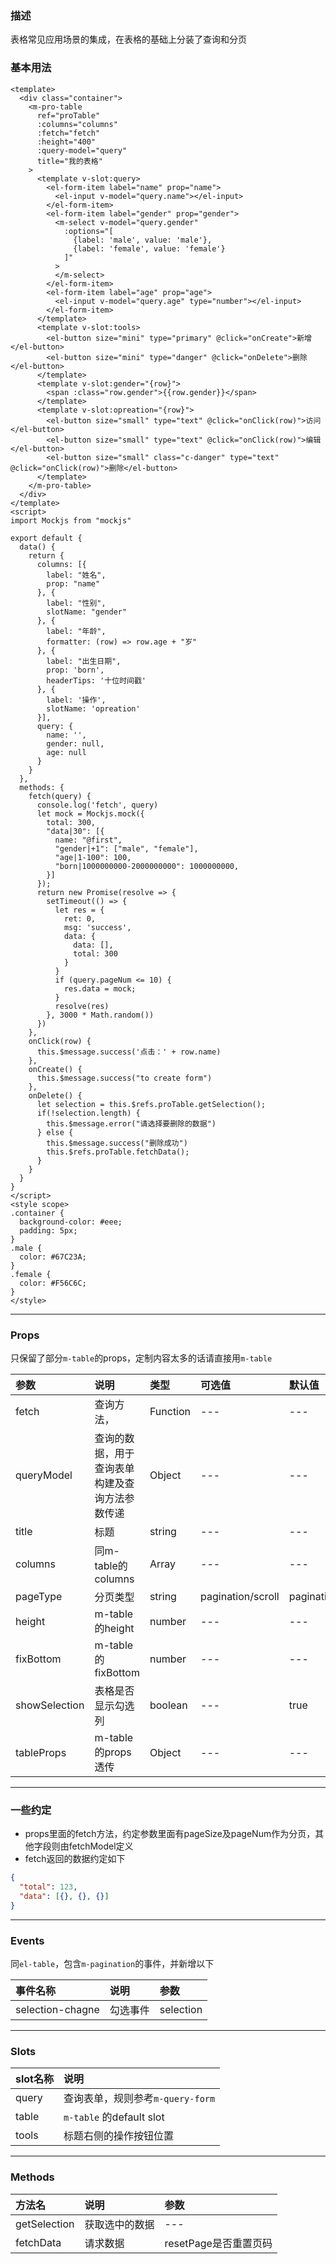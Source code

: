 ### 描述
表格常见应用场景的集成，在表格的基础上分装了查询和分页

### 基本用法
```vue
<template>
  <div class="container">
    <m-pro-table
      ref="proTable"
      :columns="columns"
      :fetch="fetch"
      :height="400"
      :query-model="query"
      title="我的表格"
    >
      <template v-slot:query>
        <el-form-item label="name" prop="name">
          <el-input v-model="query.name"></el-input>
        </el-form-item>
        <el-form-item label="gender" prop="gender">
          <m-select v-model="query.gender"
            :options="[
              {label: 'male', value: 'male'}, 
              {label: 'female', value: 'female'}
            ]"
          >
          </m-select>
        </el-form-item>
        <el-form-item label="age" prop="age">
          <el-input v-model="query.age" type="number"></el-input>
        </el-form-item>
      </template>
      <template v-slot:tools>
        <el-button size="mini" type="primary" @click="onCreate">新增</el-button>
        <el-button size="mini" type="danger" @click="onDelete">删除</el-button>
      </template>
      <template v-slot:gender="{row}">
        <span :class="row.gender">{{row.gender}}</span>
      </template>
      <template v-slot:opreation="{row}">
        <el-button size="small" type="text" @click="onClick(row)">访问</el-button>
        <el-button size="small" type="text" @click="onClick(row)">编辑</el-button>
        <el-button size="small" class="c-danger" type="text" @click="onClick(row)">删除</el-button>
      </template>
    </m-pro-table>
  </div>
</template>
<script>
import Mockjs from "mockjs"

export default {
  data() {
    return {
      columns: [{
        label: "姓名",
        prop: "name"
      }, {
        label: "性别",
        slotName: "gender"
      }, {
        label: "年龄",
        formatter: (row) => row.age + "岁"
      }, {
        label: "出生日期",
        prop: 'born',
        headerTips: '十位时间戳'
      }, {
        label: '操作',
        slotName: 'opreation'
      }],
      query: {
        name: '',
        gender: null,
        age: null
      }
    }
  },
  methods: {
    fetch(query) {
      console.log('fetch', query)
      let mock = Mockjs.mock({
        total: 300,
        "data|30": [{
          name: "@first",
          "gender|+1": ["male", "female"],
          "age|1-100": 100,
          "born|1000000000-2000000000": 1000000000,
        }]
      });
      return new Promise(resolve => {
        setTimeout(() => {
          let res = {
            ret: 0,
            msg: 'success',
            data: {
              data: [],
              total: 300
            }
          }
          if (query.pageNum <= 10) {
            res.data = mock;
          }
          resolve(res)
        }, 3000 * Math.random())
      })
    }, 
    onClick(row) {
      this.$message.success('点击：' + row.name)
    },
    onCreate() {
      this.$message.success("to create form")
    },
    onDelete() {
      let selection = this.$refs.proTable.getSelection();
      if(!selection.length) {
        this.$message.error("请选择要删除的数据")
      } else {
        this.$message.success("删除成功")
        this.$refs.proTable.fetchData();
      }
    }
  }
}
</script>
<style scope>
.container {
  background-color: #eee;
  padding: 5px;
}
.male {
  color: #67C23A;
}
.female {
  color: #F56C6C;
}
</style>
```

---

### Props
只保留了部分`m-table`的props，定制内容太多的话请直接用`m-table`

| 参数 | 说明 | 类型 | 可选值 | 默认值 |
| :---- | :---- | :---- | :---- | :---- | 
| fetch | 查询方法， | Function | --- | --- |
| queryModel | 查询的数据，用于查询表单构建及查询方法参数传递 | Object | --- | --- |
| title | 标题 | string | --- | --- |
| columns | 同m-table的columns | Array | --- | --- |
| pageType | 分页类型 | string | pagination/scroll | pagination |
| height | m-table的height | number | --- | --- |
| fixBottom | m-table的fixBottom | number | --- | --- |
| showSelection | 表格是否显示勾选列 | boolean | --- | true |
| tableProps | m-table的props透传 | Object | --- | --- |

---

### 一些约定
- props里面的fetch方法，约定参数里面有pageSize及pageNum作为分页，其他字段则由fetchModel定义
- fetch返回的数据约定如下

```json
{
  "total": 123,
  "data": [{}, {}, {}]
}
```

---

### Events
同`el-table`，包含`m-pagination`的事件，并新增以下

| 事件名称 | 说明 | 参数 |
| :---- | :---- | :---- |
| selection-chagne | 勾选事件 | selection |

---

### Slots
| slot名称 | 说明 |
| :---- | :---- |
| query | 查询表单，规则参考`m-query-form` |
| table | `m-table` 的default slot |
| tools | 标题右侧的操作按钮位置 |

---

### Methods

| 方法名 | 说明 | 参数 |
| :---- | :---- | :---- |
| getSelection | 获取选中的数据 | --- |
| fetchData | 请求数据 | resetPage是否重置页码 |
